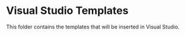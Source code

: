 # Visual Studio Templates

This folder contains the templates that will be inserted in Visual Studio.
